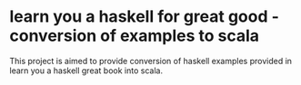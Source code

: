 learn you a haskell for great good - conversion of examples to scala
====================================================================

This project is aimed to provide conversion of haskell examples provided in learn you a haskell great book into scala.